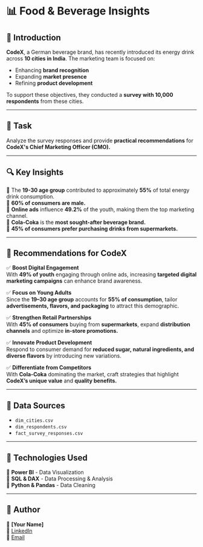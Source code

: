 # 📊 Food & Beverage Insights

## 🏢 Introduction  
**CodeX**, a German beverage brand, has recently introduced its energy drink across **10 cities in India**. The marketing team is focused on:  
- Enhancing **brand recognition**  
- Expanding **market presence**  
- Refining **product development**  

To support these objectives, they conducted a **survey with 10,000 respondents** from these cities.

---

## 🎯 Task  
Analyze the survey responses and provide **practical recommendations** for **CodeX's Chief Marketing Officer (CMO).**

---

## 🔍 Key Insights  
📌 The **19-30 age group** contributed to approximately **55%** of total energy drink consumption.  
📌 **60% of consumers are male.**  
📌 **Online ads** influence **49.2%** of the youth, making them the top marketing channel.  
📌 **Cola-Coka** is the **most sought-after beverage brand.**  
📌 **45% of consumers prefer purchasing drinks from supermarkets.**  

---

## 📢 Recommendations for CodeX  

✅ **Boost Digital Engagement**  
With **49% of youth** engaging through online ads, increasing **targeted digital marketing campaigns** can enhance brand awareness.  

✅ **Focus on Young Adults**  
Since the **19–30 age group** accounts for **55% of consumption**, tailor **advertisements, flavors, and packaging** to attract this demographic.  

✅ **Strengthen Retail Partnerships**  
With **45% of consumers** buying from **supermarkets**, expand **distribution channels** and optimize **in-store promotions.**  

✅ **Innovate Product Development**  
Respond to consumer demand for **reduced sugar, natural ingredients, and diverse flavors** by introducing new variations.  

✅ **Differentiate from Competitors**  
With **Cola-Coka** dominating the market, craft strategies that highlight **CodeX’s unique value** and **quality benefits.**  

---

## 📂 Data Sources  
- `dim_cities.csv`  
- `dim_respondents.csv`  
- `fact_survey_responses.csv`  

---

## 🚀 Technologies Used  
🔹 **Power BI** - Data Visualization  
🔹 **SQL & DAX** - Data Processing & Analysis  
🔹 **Python & Pandas** - Data Cleaning  

---

## 📌 Author  
👤 **[Your Name]**  
🔗 [LinkedIn](https://www.linkedin.com/in/your-profile)  
📧 [Email](mailto:your-email@example.com)  
